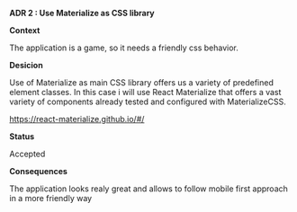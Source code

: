 **ADR 2 : Use Materialize as CSS library**

**Context**

The application is a game, so it needs a friendly css behavior. 

**Desicion**

Use of Materialize as main CSS library offers us a variety of predefined element classes. In this case i will use React Materialize that offers a vast variety of components already tested and configured with MaterializeCSS.

https://react-materialize.github.io/#/

**Status**

Accepted

**Consequences**

The application looks realy great and allows to follow mobile first approach in a more friendly way

